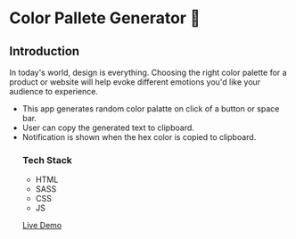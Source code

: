 <h1> Color Pallete Generator 🍁</h1>
<h2>Introduction</h2>
<p>In today's world, design is everything. Choosing the right color palette for a product or website will help evoke different emotions you'd like your audience to experience.</p>
<ul>
  <li>
    This app generates random color palatte on click of a button or space bar.
  </li>
 <li>
    User can copy the generated text to clipboard.

  </li>
 <li>
    Notification is shown when the hex color is copied to clipboard.

  </li>
  <h3>Tech Stack</h3>
  <ul>
    <li>HTML</li>
        <li>SASS</li>
        <li>CSS</li>
        <li>JS</li>
  </ul>
  
   <a href="#" target="_blank">Live Demo</a>
  
